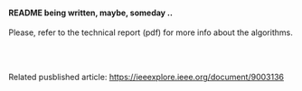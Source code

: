 #### README being written, maybe, someday ..

Please, refer to the technical report (pdf) for more info about the algorithms.

<br /><br />

Related pusblished article: https://ieeexplore.ieee.org/document/9003136
